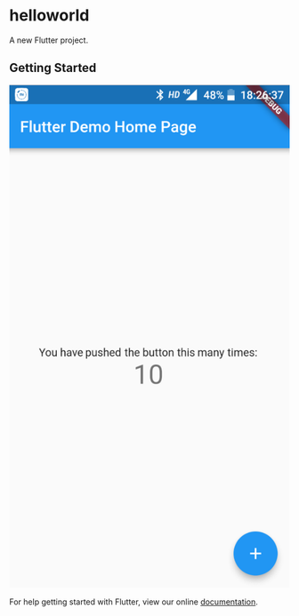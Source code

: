 # helloworld

A new Flutter project.

## Getting Started
![](gito.PNG)

For help getting started with Flutter, view our online
[documentation](https://flutter.io/).
